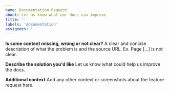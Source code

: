 ```yaml
---
name: Documentation Request
about: Let us know what our docs can improve
title: ''
labels: 'documentation'
assignees: ''
---
```


**Is some content missing, wrong or not clear?**
A clear and concise description of what the problem is and the source URL. Ex. Page [...] is not clear.

**Describe the solution you'd like**
Let us know what could help us improve the docs.

**Additional context**
Add any other context or screenshots about the feature request here.
